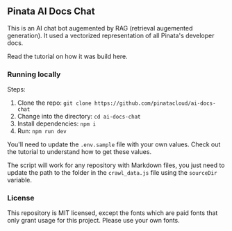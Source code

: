 ## Pinata AI Docs Chat

This is an AI chat bot augemented by RAG (retrieval augemented generation). It used a vectorized representation of all Pinata's developer docs. 

Read the tutorial on how it was build here. 

### Running locally

Steps: 

1. Clone the repo: `git clone https://github.com/pinatacloud/ai-docs-chat`
2. Change into the directory: `cd ai-docs-chat`
3. Install dependencies: `npm i`
4. Run: `npm run dev`

You'll need to update the `.env.sample` file with your own values. Check out the tutorial to understand how to get these values. 

The script will work for any repository with Markdown files, you just need to update the path to the folder in the `crawl_data.js` file using the `sourceDir` variable. 

### License

This repository is MIT licensed, except the fonts which are paid fonts that only grant usage for this project. Please use your own fonts. 